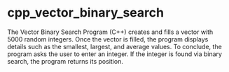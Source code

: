 # cpp_vector_binary_search
The Vector Binary Search Program (C++) creates and fills a vector with 5000 random integers. Once the vector is filled, the program displays details such as the smallest, largest, and average values. To conclude, the program asks the user to enter an integer. If the integer is found via binary search, the program returns its position. 
